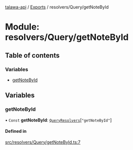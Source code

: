 [talawa-api](../README.md) / [Exports](../modules.md) / resolvers/Query/getNoteById

# Module: resolvers/Query/getNoteById

## Table of contents

### Variables

- [getNoteById](resolvers_Query_getNoteById.md#getnotebyid)

## Variables

### getNoteById

• `Const` **getNoteById**: [`QueryResolvers`](types_generatedGraphQLTypes.md#queryresolvers)[``"getNoteById"``]

#### Defined in

[src/resolvers/Query/getNoteById.ts:7](https://github.com/PalisadoesFoundation/talawa-api/blob/636e51c/src/resolvers/Query/getNoteById.ts#L7)
